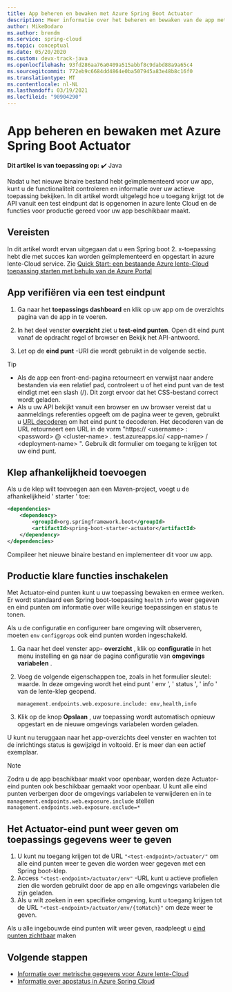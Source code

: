 ```yaml
---
title: App beheren en bewaken met Azure Spring Boot Actuator
description: Meer informatie over het beheren en bewaken van de app met een Spring boot-klep.
author: MikeDodaro
ms.author: brendm
ms.service: spring-cloud
ms.topic: conceptual
ms.date: 05/20/2020
ms.custom: devx-track-java
ms.openlocfilehash: 93fd286aa76a0409a515abbf8c9dabd88a9a65c4
ms.sourcegitcommit: 772eb9c6684dd4864e0ba507945a83e48b8c16f0
ms.translationtype: MT
ms.contentlocale: nl-NL
ms.lasthandoff: 03/19/2021
ms.locfileid: "90904290"
---
```

# <a name="manage-and-monitor-app-with-azure-spring-boot-actuator"></a>App beheren en bewaken met Azure Spring Boot Actuator

**Dit artikel is van toepassing op:** ✔️ Java

Nadat u het nieuwe binaire bestand hebt geïmplementeerd voor uw app, kunt u de functionaliteit controleren en informatie over uw actieve toepassing bekijken. In dit artikel wordt uitgelegd hoe u toegang krijgt tot de API vanuit een test eindpunt dat is opgenomen in azure lente Cloud en de functies voor productie gereed voor uw app beschikbaar maakt.

## <a name="prerequisites"></a>Vereisten
In dit artikel wordt ervan uitgegaan dat u een Spring boot 2. x-toepassing hebt die met succes kan worden geïmplementeerd en opgestart in azure lente-Cloud service.  Zie [Quick Start: een bestaande Azure lente-Cloud toepassing starten met behulp van de Azure Portal](spring-cloud-quickstart.md)

## <a name="verify-app-through-test-endpoint"></a>App verifiëren via een test eindpunt
1. Ga naar het **toepassings dashboard** en klik op uw app om de overzichts pagina van de app in te voeren.

1. In het deel venster **overzicht** ziet u **test-eind punten**.  Open dit eind punt vanaf de opdracht regel of browser en Bekijk het API-antwoord.

1. Let op de **eind punt** -URI die wordt gebruikt in de volgende sectie.

>[!TIP]
> * Als de app een front-end-pagina retourneert en verwijst naar andere bestanden via een relatief pad, controleert u of het eind punt van de test eindigt met een slash (/). Dit zorgt ervoor dat het CSS-bestand correct wordt geladen.
> * Als u uw API bekijkt vanuit een browser en uw browser vereist dat u aanmeldings referenties opgeeft om de pagina weer te geven, gebruikt u [URL decoderen](https://www.urldecoder.org/) om het eind punt te decoderen. Het decoderen van de URL retourneert een URL in de vorm "https:// \<username> : \<password> @ \<cluster-name> . test.azureapps.io/ \<app-name> / \<deployment-name> ".  Gebruik dit formulier om toegang te krijgen tot uw eind punt.

## <a name="add-actuator-dependency"></a>Klep afhankelijkheid toevoegen

Als u de klep wilt toevoegen aan een Maven-project, voegt u de afhankelijkheid ' starter ' toe:

```xml
<dependencies>
    <dependency>
        <groupId>org.springframework.boot</groupId>
        <artifactId>spring-boot-starter-actuator</artifactId>
    </dependency>
</dependencies>
```

Compileer het nieuwe binaire bestand en implementeer dit voor uw app.

## <a name="enable-production-ready-features"></a>Productie klare functies inschakelen
Met Actuator-eind punten kunt u uw toepassing bewaken en ermee werken. Er wordt standaard een Spring boot-toepassing `health` `info` weer gegeven en eind punten om informatie over wille keurige toepassingen en status te tonen.

Als u de configuratie en configureer bare omgeving wilt observeren, moeten `env` `configgrops` ook eind punten worden ingeschakeld.

1. Ga naar het deel venster app- **overzicht** , klik op **configuratie** in het menu instelling en ga naar de pagina configuratie van **omgevings variabelen** .
1. Voeg de volgende eigenschappen toe, zoals in het formulier sleutel: waarde. In deze omgeving wordt het eind punt ' env ', ' status ', ' info ' van de lente-klep geopend.

   ```
   management.endpoints.web.exposure.include: env,health,info
   ```
1. Klik op de knop **Opslaan** , uw toepassing wordt automatisch opnieuw opgestart en de nieuwe omgevings variabelen worden geladen.

U kunt nu teruggaan naar het app-overzichts deel venster en wachten tot de inrichtings status is gewijzigd in voltooid.  Er is meer dan een actief exemplaar.

> [!Note] 
> Zodra u de app beschikbaar maakt voor openbaar, worden deze Actuator-eind punten ook beschikbaar gemaakt voor openbaar. U kunt alle eind punten verbergen door de omgevings variabelen te verwijderen en in te `management.endpoints.web.exposure.include` stellen `management.endpoints.web.exposure.exclude=*`

## <a name="view-the-actuator-endpoint-to-view-application-information"></a>Het Actuator-eind punt weer geven om toepassings gegevens weer te geven
1. U kunt nu toegang krijgen tot de URL `"<test-endpoint>/actuator/"` om alle eind punten weer te geven die worden weer gegeven met een Spring boot-klep.
1. Access `"<test-endpoint>/actuator/env"` -URL kunt u actieve profielen zien die worden gebruikt door de app en alle omgevings variabelen die zijn geladen.
1. Als u wilt zoeken in een specifieke omgeving, kunt u toegang krijgen tot de URL  `"<test-endpoint>/actuator/env/{toMatch}"` om deze weer te geven.

Als u alle ingebouwde eind punten wilt weer geven, raadpleegt u [eind punten zichtbaar](https://docs.spring.io/spring-boot/docs/current/reference/html/production-ready-features.html#production-ready-endpoints-exposing-endpoints) maken

## <a name="next-steps"></a>Volgende stappen

* [Informatie over metrische gegevens voor Azure lente-Cloud](spring-cloud-concept-metrics.md)
* [Informatie over appstatus in Azure Spring Cloud](spring-cloud-concept-app-status.md)

